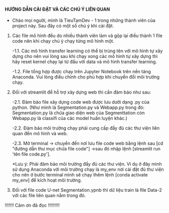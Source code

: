 #### HƯỚNG DẪN CÀI ĐẶT VÀ CÁC CHÚ Ý LIÊN QUAN ####
- Chào mọi người, mình là TieuTamDev - 1 trong những thành viên của project này. Sau đây có một số chú ý khi cài đặt.

1. Các file mô hình đều do nhiều thành viên làm và gộp lại điều thành 1 file code nên khi chạy chú ý chạy từng mô hình một.

    -1.1. Các mô hình transfer learning có thể bị trùng tên với mô hình tự xây dựng cho nên vui lòng sau khi chạy xong các mô hình tự xây
    dựng thì hãy reset kernel chạy lại từ đầu với data và mô hình transfer learning.
   
    -1.2. File tổng hợp được chạy trên Jupyter Notebook trên nền tảng Anaconda. Vui lòng điều chỉnh cho phù hợp khi chuyển đổi môi trường
    chạy.
    
3. Đối với streamlit để hỗ trợ xây dựng web thì cần đảm bảo như sau:

    -2.1. Đảm bảo file xây dựng code web được lưu dưới dạng .py của python. (Như mình là Segmentation.py và Webapp.py trong đó: Segmentation.py là chứa
    giao diện web của Segmenttation còn Webapp.py là classifi của các model huấn luyện khác.)
   
    -2.2. Đảm bảo môi trường chạy phải cung cấp đầy đủ các thư viện liên quan đến mô hình và web.
   
    -2.3. Mở terminal -> chuyển đến nơi lưu file code web bằng lệnh sau [cd "đường dẫn thư mục chứa file code"] ->sau đó nhập lệnh
    [streamlit run 'tên file code.py'].
   
    *Lưu ý: Phải đảm bảo môi trường đầy đủ các thư viện. Ví dụ ở đây mình sử dụng Anaconda với môi trường chạy là my_env nơi cài đặt đủ thư
    viện cho nên ở bước terminal mình sẽ chạy thêm lệnh [conda activate my_env] để kích hoạt môi trường.

5. Đối với file code U-net Segmentation.ypnb thì dữ liệu train là file Data-2 với các file liên quan nằm trong đó.


!!!!!!! Cảm ơn đã đọc !!!!!!!!!
